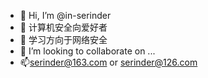 - 👋 Hi, I’m @in-serinder
- 👀 计算机安全向爱好者
- 🌱 学习方向于网络安全
- 💞️ I’m looking to collaborate on ...
- 📫serinder@163.com or serinder@126.com

<!---
in-serinder/in-serinder is a ✨ special ✨ repository because its `README.md` (this file) appears on your GitHub profile.
You can click the Preview link to take a look at your changes.
--->
